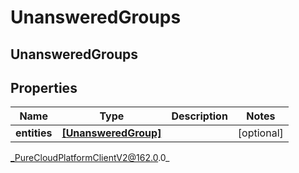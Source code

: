 # UnansweredGroups

## UnansweredGroups

## Properties

|Name | Type | Description | Notes|
|------------ | ------------- | ------------- | -------------|
| **entities** | [**[UnansweredGroup]**](UnansweredGroup) |  | [optional] |



_PureCloudPlatformClientV2@162.0.0_

